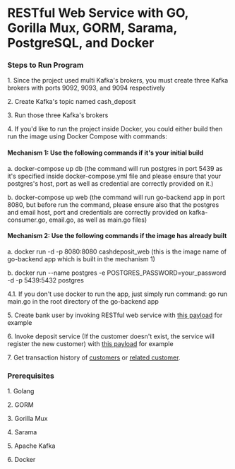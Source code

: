 <h1>RESTful Web Service with GO, Gorilla Mux, GORM, Sarama, PostgreSQL, and Docker</h1>

<h3>Steps to Run Program</h3>
<p>1. Since the project used multi Kafka's brokers, you must create three Kafka brokers with ports 9092, 9093, and 9094 respectively</p>
<p>2. Create Kafka's topic named cash_deposit</p>
<p>3. Run those three Kafka's brokers</p>
<p>4. If you'd like to run the project inside Docker, you could either build then run the image using Docker Compose with commands:</p>
<h4>Mechanism 1: Use the following commands if it's your initial build</h4>
<p>a. docker-compose up db (the command will run postgres in port 5439 as it's specified inside docker-compose.yml file and please ensure that your postgres's host, port as well as credential are correctly provided on it.)</p>
<p>b. docker-compose up web (the command will run go-backend app in port 8080, but before run the command, please ensure also that the postgres and email host, port and credentials are correctly provided on kafka-consumer.go, email.go, as well as main.go files)</p>
<h4>Mechanism 2: Use the following commands if the image has already built</h4>
<p>a. docker run -d -p 8080:8080 cashdeposit_web (this is the image name of go-backend app which is built in the mechanism 1)</p>
<p>b. docker run --name postgres -e POSTGRES_PASSWORD=your_password -d -p 5439:5432 postgres</p>
<p>4.1. If you don't use docker to run the app, just simply run command: go run main.go in the root directory of the go-backend app</p>
<p>5. Create bank user by invoking RESTful web service with <a href="./assets/Create Bank User Payload.png"> this payload</a> for example </p> 
<p>6. Invoke deposit service (If the customer doesn't exist, the service will register the new customer) with <a href="./assets/Deposit Payload.png">this payload</a> for example</p>
<p>7. Get transaction history of <a href="./assets/Transaction History of Customers Payload.png">customers</a> or <a href="./assets/Transaction History by Account Number.png">related customer</a>.</p> 

<h3>Prerequisites</h3>
<p>1. Golang</p>
<p>2. GORM</p>
<p>3. Gorilla Mux</p>
<p>4. Sarama</p>
<p>5. Apache Kafka</p>
<p>6. Docker</p>
